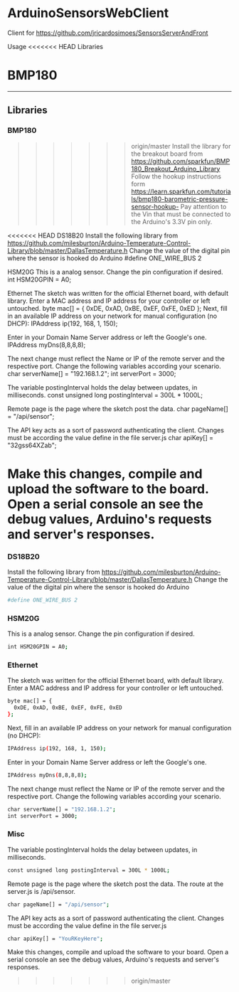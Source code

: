 # ArduinoSensorsWebClient
Client for https://github.com/jricardosimoes/SensorsServerAndFront

Usage
<<<<<<< HEAD
Libraries

BMP180
=======
-----
## Libraries

### BMP180
>>>>>>> origin/master
Install the library for the breakout board from
https://github.com/sparkfun/BMP180_Breakout_Arduino_Library
Follow the hookup instructions form 
https://learn.sparkfun.com/tutorials/bmp180-barometric-pressure-sensor-hookup-
Pay attention to the Vin that must be connected to the Arduino's 3.3V pin only. 

<<<<<<< HEAD
DS18B20
Install the following library from
https://github.com/milesburton/Arduino-Temperature-Control-Library/blob/master/DallasTemperature.h
Change the value of the digital pin where the sensor is hooked do Arduino
#define ONE_WIRE_BUS 2

HSM20G
This is a analog sensor. Change the pin configuration if desired.
int HSM20GPIN = A0;

Ethernet
The sketch was written for the official Ethernet board, with default library.
Enter a MAC address and IP address for your controller or left untouched.
byte mac[] = {
  0xDE, 0xAD, 0xBE, 0xEF, 0xFE, 0xED
};
Next, fill in an available IP address on your network for manual configuration (no DHCP):
IPAddress ip(192, 168, 1, 150);

Enter in your Domain Name Server address or left the Google's one.
IPAddress myDns(8,8,8,8);

The next change must reflect the Name or IP of the remote server and the respective port. Change the following variables according your scenario.
char serverName[] = "192.168.1.2";
int serverPort = 3000;

The variable postingInterval holds the delay between updates, in milliseconds.
const unsigned long postingInterval = 300L * 1000L; 

Remote page is the page where the sketch post the data. 
char pageName[] = "/api/sensor";


The API key acts as a sort of password authenticating the client. Changes must be according the value define in the file server.js
char apiKey[] = "32gss64XZab";

Make this changes, compile and upload the software to the board. Open a serial console an see the debug values, Arduino's requests and server's responses.
=======
### DS18B20
Install the following library from
https://github.com/milesburton/Arduino-Temperature-Control-Library/blob/master/DallasTemperature.h
Change the value of the digital pin where the sensor is hooked do Arduino
```bash
#define ONE_WIRE_BUS 2
```

### HSM20G
This is a analog sensor. Change the pin configuration if desired.
```bash
int HSM20GPIN = A0;
```

### Ethernet
The sketch was written for the official Ethernet board, with default library.
Enter a MAC address and IP address for your controller or left untouched.
```bash
byte mac[] = {
  0xDE, 0xAD, 0xBE, 0xEF, 0xFE, 0xED
};
```
Next, fill in an available IP address on your network for manual configuration (no DHCP):
```bash
IPAddress ip(192, 168, 1, 150);
```
Enter in your Domain Name Server address or left the Google's one.
```bash
IPAddress myDns(8,8,8,8);
```

The next change must reflect the Name or IP of the remote server and the respective port. Change the following variables according your scenario.
```bash
char serverName[] = "192.168.1.2";
int serverPort = 3000;
```

### Misc
The variable postingInterval holds the delay between updates, in milliseconds.
```bash
const unsigned long postingInterval = 300L * 1000L; 
```
Remote page is the page where the sketch post the data. The route at the server.js is /api/sensor.
```bash
char pageName[] = "/api/sensor";
```

The API key acts as a sort of password authenticating the client. Changes must be according the value define in the file server.js
```bash
char apiKey[] = "YouRKeyHere";
```

Make this changes, compile and upload the software to your board. Open a serial console an see the debug values, Arduino's requests and server's responses.
>>>>>>> origin/master

